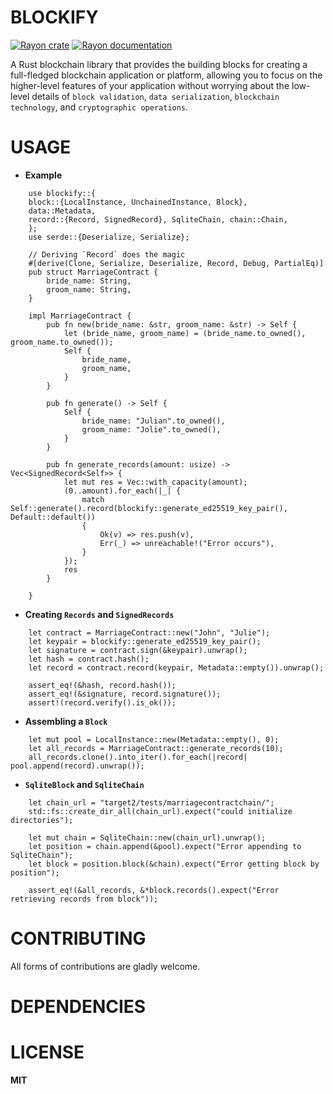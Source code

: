 # BLOCKIFY

[![Rayon crate](https://img.shields.io/crates/v/blockify.svg)](https://crates.io/crates/blockify)
[![Rayon documentation](https://docs.rs/blockify/badge.svg)](https://docs.rs/blockify)

A Rust blockchain library that provides the building blocks for creating a full-fledged blockchain application or platform, allowing you to focus on the higher-level features of your application without worrying about the low-level details of `block validation`, `data serialization`, `blockchain technology`, and `cryptographic operations`.

# USAGE

- **Example**
```
    use blockify::{
    block::{LocalInstance, UnchainedInstance, Block},
    data::Metadata,
    record::{Record, SignedRecord}, SqliteChain, chain::Chain,
    };
    use serde::{Deserialize, Serialize};

    // Deriving `Record` does the magic 
    #[derive(Clone, Serialize, Deserialize, Record, Debug, PartialEq)]
    pub struct MarriageContract {
        bride_name: String,
        groom_name: String,
    }

    impl MarriageContract {
        pub fn new(bride_name: &str, groom_name: &str) -> Self {
            let (bride_name, groom_name) = (bride_name.to_owned(), groom_name.to_owned());
            Self {
                bride_name,
                groom_name,
            }
        }

        pub fn generate() -> Self {
            Self {
                bride_name: "Julian".to_owned(),
                groom_name: "Jolie".to_owned(),
            }
        }

        pub fn generate_records(amount: usize) -> Vec<SignedRecord<Self>> {
            let mut res = Vec::with_capacity(amount);
            (0..amount).for_each(|_| {
                match Self::generate().record(blockify::generate_ed25519_key_pair(), Default::default())
                {
                    Ok(v) => res.push(v),
                    Err(_) => unreachable!("Error occurs"),
                }
            });
            res
        }

    }
```

- **Creating `Records` and `SignedRecords`**
```
    let contract = MarriageContract::new("John", "Julie");
    let keypair = blockify::generate_ed25519_key_pair();
    let signature = contract.sign(&keypair).unwrap();
    let hash = contract.hash();
    let record = contract.record(keypair, Metadata::empty()).unwrap();

    assert_eq!(&hash, record.hash());
    assert_eq!(&signature, record.signature());
    assert!(record.verify().is_ok());
```


- **Assembling a `Block`**
```
    let mut pool = LocalInstance::new(Metadata::empty(), 0);
    let all_records = MarriageContract::generate_records(10);
    all_records.clone().into_iter().for_each(|record| pool.append(record).unwrap());
```

- **`SqliteBlock` and `SqliteChain`**
```
    let chain_url = "target2/tests/marriagecontractchain/";
    std::fs::create_dir_all(chain_url).expect("could initialize directories");
    
    let mut chain = SqliteChain::new(chain_url).unwrap();
    let position = chain.append(&pool).expect("Error appending to SqliteChain");
    let block = position.block(&chain).expect("Error getting block by position");

    assert_eq!(&all_records, &*block.records().expect("Error retrieving records from block"));
```

# CONTRIBUTING

All forms of contributions are gladly welcome.

# DEPENDENCIES

# LICENSE

**MIT**
